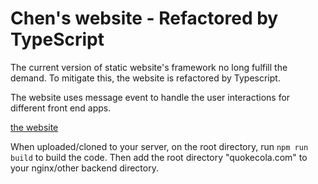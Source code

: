 # Chen's website - Refactored by TypeScript

The current version of static website's framework no long fulfill the demand. To mitigate this, the website is refactored by Typescript.

The website uses message event to handle the user interactions for different front end apps.  

[the website](https://www.quokecola.com)

When uploaded/cloned to your server, on the root directory, run `npm run build` to build the code. Then add the root directory "quokecola.com" to your nginx/other backend directory.